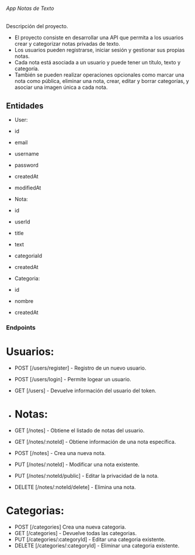 ###### App Notas de Texto ######

Descripción del proyecto.

- El proyecto consiste en desarrollar una API que permita a los usuarios crear y categorizar notas privadas de texto.
- Los usuarios pueden registrarse, iniciar sesión y gestionar sus propias notas.
- Cada nota está asociada a un usuario y puede tener un título, texto y categoría.
- También se pueden realizar operaciones opcionales como marcar una nota como pública, eliminar una nota, crear, editar y borrar categorías, y asociar una imagen única a cada nota.

## Entidades

- User:

- id
- email
- username
- password
- createdAt
- modifiedAt

- Nota:

- id
- userId
- title
- text
- categoriaId
- createdAt

- Categoria:

- id
- nombre
- createdAt

### Endpoints

# Usuarios:

- POST [/users/register] - Registro de un nuevo usuario. 
- POST [/users/login] - Permite logear un usuario. 
- GET [/users] - Devuelve información del usuario del token. 

- # Notas:

- GET [/notes] - Obtiene el listado de notas del usuario. 
- GET [/notes/:noteId] - Obtiene información de una nota específica.
- POST [/notes] - Crea una nueva nota. 
- PUT [/notes/:noteId] - Modificar una nota existente.
- PUT [/notes/:noteId/public] - Editar la privacidad de la nota. 
- DELETE [/notes/:noteId/delete] - Elimina una nota. 

# Categorias:

- POST [/categories] Crea una nueva categoria. 
- GET [/categories] - Devuelve todas las categorias. 
- PUT [/categories/:categoryId] - Editar una categoria existente. 
- DELETE [/categories/:categoryId] - Eliminar una categoria existente. 
